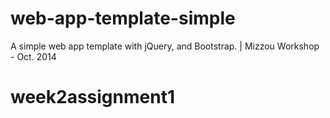 web-app-template-simple
=======================

A simple web app template with jQuery, and Bootstrap.  | Mizzou Workshop - Oct. 2014
# week2assignment1
